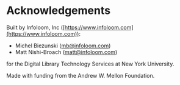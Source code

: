 # Acknowledgements

Built by Infoloom, Inc ([https://www.infoloom.com](https://www.infoloom.com)):

- Michel Biezunski ([mb@infoloom.com](mb@infoloom.com))
- Matt Nishi-Broach ([matt@infoloom.com](matt@infoloom.com))

for the Digital Library Technology Services at New York University.

Made with funding from the Andrew W. Mellon Foundation.
